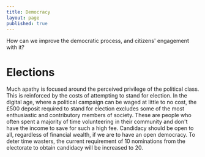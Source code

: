 ```yaml
---
title: Democracy
layout: page
published: true
---
```


How can we improve the democratic process, and citizens' engagement with it?

# Elections
Much apathy is focused around the perceived privilege of the political class. This is reinforced by the costs of attempting to stand for election. In the digital age, where a political campaign can be waged at little to no cost, the £500 deposit required to stand for election excludes some of the most enthusiastic and contributory members of society. These are people who often spent a majority of time volunteering in their community and don't have the income to save for such a high fee.
Candidacy should be open to all, regardless of financial wealth, if we are to have an open democracy.
To deter time wasters, the current requirement of 10 nominations from the electorate to obtain candidacy will be increased to 20.
